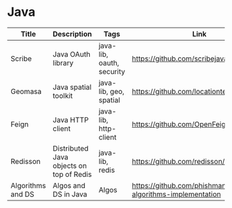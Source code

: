 # Java

Title | Description | Tags | Link
------------ | ------------- | ---------- | --------------
Scribe | Java OAuth library | java-lib, oauth, security | https://github.com/scribejava/scribejava
Geomasa | Java spatial toolkit | java-lib, geo, spatial | https://github.com/locationtech/geomesa
Feign | Java HTTP client | java-lib, http-client | https://github.com/OpenFeign/feign
Redisson | Distributed Java objects on top of Redis | java-lib, redis | https://github.com/redisson/redisson
Algorithms and DS | Algos and DS in Java | Algos | https://github.com/phishman3579/java-algorithms-implementation
